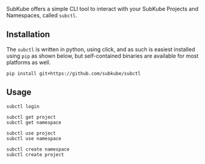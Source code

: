 SubKube offers a simple CLI tool to interact with your SubKube Projects and
Namespaces, called `subctl`.

## Installation

The `subctl` is written in python, using click, and as such is easiest
installed using `pip` as shown below, but self-contained binaries are available
for most platforms as well.

```
pip install git+https://github.com/subkube/subctl
```


## Usage

```
subctl login

subctl get project
subctl get namespace

subctl use project
subctl use namespace

subctl create namespace
subctl create project
```
